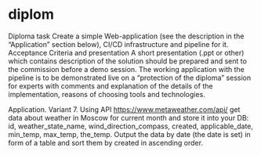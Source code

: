 # diplom
Diploma task
Create a simple Web-application (see the description in the “Application” section below), CI/CD infrastructure and pipeline for it.
Acceptance Criteria and presentation
A short presentation (.ppt or other) which contains description of the solution should be prepared and sent to the commission before a demo session.
The working application with the pipeline is to be demonstrated live on a “protection of the diploma” session for experts with comments and explanation of the details of the implementation, reasons of choosing tools and technologies.




Application.
Variant 7. Using API https://www.metaweather.com/api/ get data about weather in Moscow for current month and store it into your DB: id, weather_state_name, wind_direction_compass, created, applicable_date, min_temp, max_temp, the_temp. Output the data by date (the date is set) in form of a table and sort them by created in ascending order.
